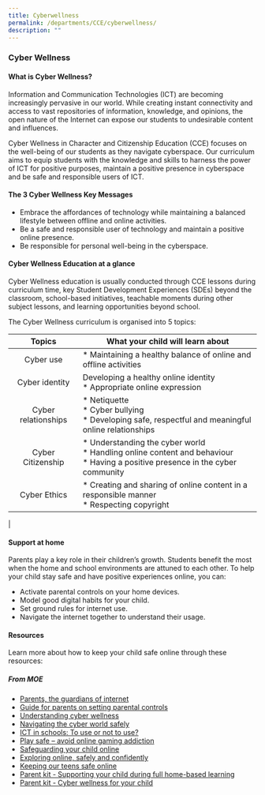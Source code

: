 ```yaml
---
title: Cyberwellness
permalink: /departments/CCE/cyberwellness/
description: ""
---
```

### **Cyber Wellness**
#### **What is Cyber Wellness?**
Information and Communication Technologies (ICT) are becoming increasingly pervasive in our world. While creating instant connectivity and access to vast repositories of information, knowledge, and opinions, the open nature of the Internet can expose our students to undesirable content and influences.

Cyber Wellness in Character and Citizenship Education (CCE) focuses on the well-being of our students as they navigate cyberspace. Our curriculum aims to equip students with the knowledge and skills to harness the power of ICT for positive purposes, maintain a positive presence in cyberspace and be safe and responsible users of ICT.

#### **The 3 Cyber Wellness Key Messages**
*   Embrace the affordances of technology while maintaining a balanced lifestyle between offline and online activities.
*   Be a safe and responsible user of technology and maintain a positive online presence.
*   Be responsible for personal well-being in the cyberspace.

#### **Cyber Wellness Education at a glance**
Cyber Wellness education is usually conducted through CCE lessons during curriculum time, key Student Development Experiences (SDEs) beyond the classroom, school-based initiatives, teachable moments during other subject lessons, and learning opportunities beyond school.

The Cyber Wellness curriculum is organised into 5 topics:

| Topics | What your child will learn about |
|:---:|---|
| Cyber use | * Maintaining a healthy balance of online and offline activities |
| Cyber identity | Developing a healthy online identity<br>* Appropriate online expression |
|  Cyber relationships | * Netiquette<br>* Cyber bullying<br>* Developing safe, respectful and meaningful online relationships  |
|  Cyber Citizenship | * Understanding  the cyber world<br>* Handling online content and behaviour<br>* Having a positive presence in the cyber community |
|  Cyber Ethics | * Creating and sharing of online content in a responsible manner<br>* Respecting copyright  |
|

#### **Support at home**
Parents play a key role in their children’s growth. Students benefit the most when the home and school environments are attuned to each other. To help your child stay safe and have positive experiences online, you can:  

*   Activate parental controls on your home devices.
*   Model good digital habits for your child.
*   Set ground rules for internet use.
*   Navigate the internet together to understand their usage.

#### **Resources**
Learn more about how to keep your child safe online through these resources:

##### **From MOE**
*   [Parents, the guardians of internet](https://www.schoolbag.sg/story/parents-the-guardians-of-internet-safety)
*   [Guide for parents on setting parental controls](https://www.schoolbag.sg/story/guide-for-parents-on-setting-parental-controls)
*   [Understanding cyber wellness](https://www.schoolbag.sg/story/understanding-cyber-wellness)
*   [Navigating the cyber world safely](https://www.schoolbag.sg/story/navigating-the-cyber-world-safely)
*   [ICT in schools: To use or not to use?](https://www.schoolbag.sg/story/ict-in-schools-to-use-or-not-to-use)
*   [Play safe – avoid online gaming addiction](https://www.schoolbag.sg/story/play-safe-avoid-online-gaming-addiction)
*   [Safeguarding your child online](https://www.schoolbag.sg/story/safeguarding-your-child-online)
*   [Exploring online, safely and confidently](https://www.schoolbag.sg/story/exploring-online-safely-and-confidently)
*   [Keeping our teens safe online](https://www.schoolbag.edu.sg/story/keeping-our-teens-safe-online)
*   [Parent kit - Supporting your child during full home-based learning](https://www.moe.gov.sg/-/media/files/parent-kit/Parent-Kit_Supporting-your-child-during-Full-HBL.pdf)
*   [Parent kit - Cyber wellness for your child](https://www.moe.gov.sg/-/media/files/parent-kit/cyber-wellness-for-your-child.pdf)

#####
